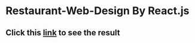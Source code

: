 # Restaurant-Web-Design By React.js

## Click this [link](https://kkpongza.github.io/haeng-bog-web/) to see the result
